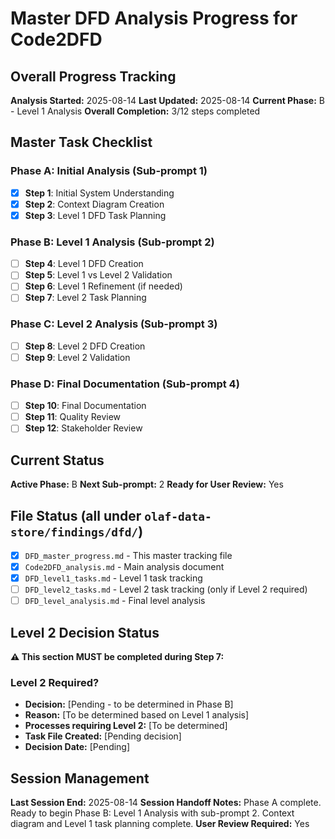# Master DFD Analysis Progress for Code2DFD

## Overall Progress Tracking
**Analysis Started:** 2025-08-14
**Last Updated:** 2025-08-14
**Current Phase:** B - Level 1 Analysis
**Overall Completion:** 3/12 steps completed

## Master Task Checklist

### Phase A: Initial Analysis (Sub-prompt 1)
- [x] **Step 1**: Initial System Understanding
- [x] **Step 2**: Context Diagram Creation
- [x] **Step 3**: Level 1 DFD Task Planning

### Phase B: Level 1 Analysis (Sub-prompt 2)
- [ ] **Step 4**: Level 1 DFD Creation
- [ ] **Step 5**: Level 1 vs Level 2 Validation
- [ ] **Step 6**: Level 1 Refinement (if needed)
- [ ] **Step 7**: Level 2 Task Planning

### Phase C: Level 2 Analysis (Sub-prompt 3)
- [ ] **Step 8**: Level 2 DFD Creation
- [ ] **Step 9**: Level 2 Validation

### Phase D: Final Documentation (Sub-prompt 4)
- [ ] **Step 10**: Final Documentation
- [ ] **Step 11**: Quality Review
- [ ] **Step 12**: Stakeholder Review

## Current Status
**Active Phase:** B
**Next Sub-prompt:** 2
**Ready for User Review:** Yes

## File Status (all under `olaf-data-store/findings/dfd/`)
- [x] `DFD_master_progress.md` - This master tracking file
- [x] `Code2DFD_analysis.md` - Main analysis document
- [x] `DFD_level1_tasks.md` - Level 1 task tracking
- [ ] `DFD_level2_tasks.md` - Level 2 task tracking (only if Level 2 required)
- [ ] `DFD_level_analysis.md` - Final level analysis

## Level 2 Decision Status
**⚠️ This section MUST be completed during Step 7:**
### Level 2 Required?
- **Decision:** [Pending - to be determined in Phase B]
- **Reason:** [To be determined based on Level 1 analysis]  
- **Processes requiring Level 2:** [To be determined]
- **Task File Created:** [Pending decision]
- **Decision Date:** [Pending]

## Session Management
**Last Session End:** 2025-08-14
**Session Handoff Notes:** Phase A complete. Ready to begin Phase B: Level 1 Analysis with sub-prompt 2. Context diagram and Level 1 task planning complete.
**User Review Required:** Yes
